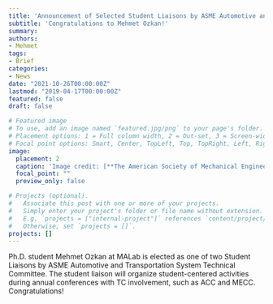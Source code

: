 ```yaml
---
title: 'Announcement of Selected Student Liaisons by ASME Automotive and Transportation System Technical Committee'
subtitle: 'Congratulations to Mehmet Ozkan!'
summary:
authors:
- Mehmet
tags:
- Brief
categories:
- News
date: "2021-10-26T00:00:00Z"
lastmod: "2019-04-17T00:00:00Z"
featured: false
draft: false

# Featured image
# To use, add an image named `featured.jpg/png` to your page's folder.
# Placement options: 1 = Full column width, 2 = Out-set, 3 = Screen-width
# Focal point options: Smart, Center, TopLeft, Top, TopRight, Left, Right, BottomLeft, Bottom, BottomRight
image:
  placement: 2
  caption: 'Image credit: [**The American Society of Mechanical Engineers**](https://community.asme.org/dynamic_systems_control/w/wiki/16127.automotive-transportation-systems-ats.aspx)'
  focal_point: ""
  preview_only: false

# Projects (optional).
#   Associate this post with one or more of your projects.
#   Simply enter your project's folder or file name without extension.
#   E.g. `projects = ["internal-project"]` references `content/project/deep-learning/index.md`.
#   Otherwise, set `projects = []`.
projects: []
---
```

Ph.D. student Mehmet Ozkan at MALab is elected as one of two Student Liaisons by ASME Automotive and Transportation System Technical Committee. The student liaison will organize student-centered activities during annual conferences with TC involvement, such as ACC and MECC. Congratulations!
